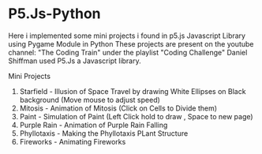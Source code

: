 # P5.Js-Python
Here i implemented some mini projects i found in p5.js Javascript Library using Pygame Module in Python
These projects are present on the youtube channel: "The Coding Train" under the playlist "Coding Challenge" 
Daniel Shiffman used P5.Js a Javascript library.

Mini Projects 
1. Starfield - Illusion of Space Travel by drawing White Ellipses on Black background (Move mouse to adjust speed)
2. Mitosis   - Animation of Mitosis (Click on Cells to Divide them)
3. Paint     - Simulation of Paint (Left Click hold to draw , Space to new page) 
4. Purple Rain - Animation of Purple Rain Falling
5. Phyllotaxis - Making the Phyllotaxis PLant Structure
6. Fireworks - Animating Fireworks


